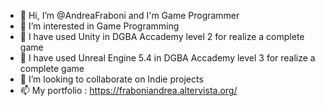 - 👋 Hi, I’m @AndreaFraboni and I'm Game Programmer
- 👀 I’m interested in Game Programming
- 🌱 I have used Unity in DGBA Accademy level 2 for realize a complete game
- 🌱 I have used Unreal Engine 5.4 in DGBA Accademy level 3 for realize a complete game
- 💞️ I’m looking to collaborate on Indie projects
- 📫 My portfolio : https://fraboniandrea.altervista.org/

<!---
AndreaFraboni/AndreaFraboni is a ✨ special ✨ repository because its `README.md` (this file) appears on your GitHub profile.
You can click the Preview link to take a look at your changes.
--->
